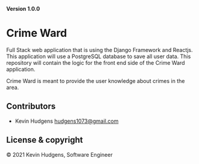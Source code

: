 **Version 1.0.0**

# Crime Ward

Full Stack web application that is using the Django Framework and Reactjs. This application will use a PostgreSQL database to save all user data. This repository will contain the logic for the front end side of the Crime Ward application.

Crime Ward is meant to provide the user knowledge about crimes in the area.

## Contributors

- Kevin Hudgens <hudgens1073@gmail.com>

## License & copyright

© 2021 Kevin Hudgens, Software Engineer
